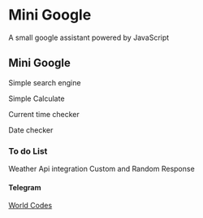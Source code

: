 # Mini Google
A small google assistant powered by JavaScript


## Mini Google
Simple search engine 

Simple Calculate

Current time checker

Date checker

### To do List
Weather Api integration
Custom and Random Response

#### Telegram
[World Codes](https://t.me/world_codes)

